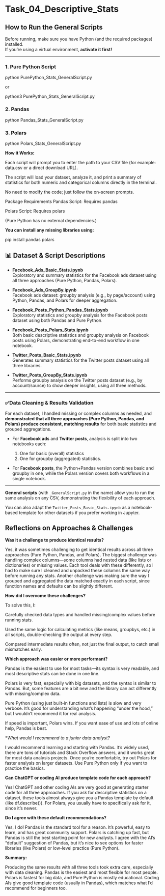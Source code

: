 # Task_04_Descriptive_Stats

##  How to Run the General Scripts

Before running, make sure you have Python (and the required packages) installed.  
If you’re using a virtual environment, **activate it first!**

---

### 1. **Pure Python Script**

python PurePython_Stats_GeneralScript.py

or

python3 PurePython_Stats_GeneralScript.py


### 2. **Pandas**

python Pandas_Stats_GeneralScript.py

### 3. **Polars**

python Polars_Stats_GeneralScript.py

**How it Works:**

Each script will prompt you to enter the path to your CSV file (for example: data.csv or a direct download URL).

The script will load your dataset, analyze it, and print a summary of statistics for both numeric and categorical columns directly in the terminal.

No need to modify the code; just follow the on-screen prompts.

Package Requirements
Pandas Script:
Requires pandas

Polars Script:
Requires polars

(Pure Python has no external dependencies.)

**You can install any missing libraries using:**

pip install pandas polars 

## 📊 Dataset & Script Descriptions

- **Facebook_Ads_Basic_Stats.ipynb**  
  Exploratory and summary statistics for the Facebook ads dataset using all three approaches (Pure Python, Pandas, Polars).

- **Facebook_Ads_GroupBy.ipynb**  
  Facebook ads dataset: groupby analysis (e.g., by page/account) using Python, Pandas, and Polars for deeper aggregation.

- **Facebook_Posts_Python_Pandas_Stats.ipynb**  
  Exploratory statistics and groupby analysis for the Facebook posts dataset using both Pandas and Pure Python.

- **Facebook_Posts_Polars_Stats.ipynb**  
  Both basic descriptive statistics and groupby analysis on Facebook posts using Polars, demonstrating end-to-end workflow in one notebook.

- **Twitter_Posts_Basic_Stats.ipynb**  
  Generates summary statistics for the Twitter posts dataset using all three libraries.

- **Twitter_Posts_GroupBy_Stats.ipynb**  
  Performs groupby analysis on the Twitter posts dataset (e.g., by account/source) to show deeper insights, using all three methods.

---

### ✅Data Cleaning & Results Validation

For each dataset, I handled missing or complex columns as needed, and **demonstrated that all three approaches (Pure Python, Pandas, and Polars) produce consistent, matching results** for both basic statistics and grouped aggregations.

- For **Facebook ads** and **Twitter posts**, analysis is split into two notebooks each:  
  1. One for basic (overall) statistics  
  2. One for groupby (aggregated) statistics.

- For **Facebook posts**, the Python+Pandas version combines basic and groupby in one, while the Polars version covers both workflows in a single notebook.

---

**General scripts** (with `_GeneralScript.py` in the name) allow you to run the same analysis on any CSV, demonstrating the flexibility of each approach.

You can also adapt the `Twitter_Posts_Basic_Stats.ipynb` as a notebook-based template for other datasets if you prefer working in Jupyter.

## Reflections on Approaches & Challenges

**Was it a challenge to produce identical results?**

Yes, it was sometimes challenging to get identical results across all three approaches (Pure Python, Pandas, and Polars).
The biggest challenge was handling complex columns—some columns had nested data (like lists or dictionaries) or missing values. Each tool deals with these differently, so I had to make sure I cleaned and unpacked these columns the same way before running any stats. Another challenge was making sure the way I grouped and aggregated the data matched exactly in each script, since function names and defaults can be slightly different.

**How did I overcome these challenges?**

To solve this, I:

Carefully checked data types and handled missing/complex values before running stats.

Used the same logic for calculating metrics (like means, groupbys, etc.) in all scripts, double-checking the output at every step.

Compared intermediate results often, not just the final output, to catch small mismatches early.

**Which approach was easier or more performant?**

Pandas is the easiest to use for most tasks—its syntax is very readable, and most descriptive stats can be done in one line.

Polars is very fast, especially with big datasets, and the syntax is similar to Pandas. But, some features are a bit new and the library can act differently with missing/complex data.

Pure Python (using just built-in functions and lists) is slow and very verbose. It’s good for understanding what’s happening “under the hood,” but I wouldn’t recommend it for real analysis.

If speed is important, Polars wins. If you want ease of use and lots of online help, Pandas is best.

**What would I recommend to a junior data analyst?*

I would recommend learning and starting with Pandas. It’s widely used, there are tons of tutorials and Stack Overflow answers, and it works great for most data analysis projects. Once you’re comfortable, try out Polars for faster analysis on larger datasets. Use Pure Python only if you want to practice the basics.

**Can ChatGPT or coding AI produce template code for each approach?**

Yes! ChatGPT and other coding AIs are very good at generating starter code for all three approaches.
If you ask for descriptive statistics on a dataset, these tools almost always give you a Pandas template by default (like df.describe()). For Polars, you usually have to specifically ask for it, since it’s newer.

**Do I agree with these default recommendations?**

Yes, I do! Pandas is the standard tool for a reason. It’s powerful, easy to learn, and has great community support. Polars is catching up fast, but Pandas is still the best starting point for new analysts. I agree with the AI’s “default” suggestion of Pandas, but it’s nice to see options for faster libraries (like Polars) or low-level practice (Pure Python).

**Summary:**

Producing the same results with all three tools took extra care, especially with data cleaning. Pandas is the easiest and most flexible for most people. Polars is fastest for big data, and Pure Python is mostly educational. Coding AIs give good template code (usually in Pandas), which matches what I’d recommend for beginners too.




